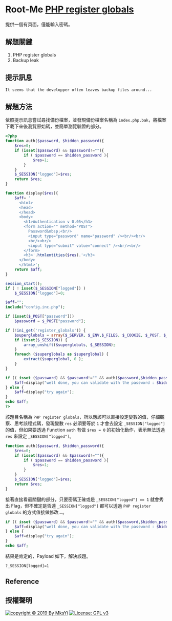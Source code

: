 Root-Me [PHP register globals](https://www.root-me.org/en/Challenges/Web-Server/PHP-register-globals)
===

提供一個有頁面，僅能輸入密碼。

## 解題關鍵
1. PHP register globals
2. Backup leak

## 提示訊息
```
It seems that the developper often leaves backup files around...
```

## 解題方法
依照提示訊息嘗試尋找備份檔案，並發現備份檔案名稱為 `index.php.bak`，將檔案下載下來後瀏覽原始碼，並簡單瀏覽驗證的部分。  

```php
<?php
function auth($password, $hidden_password){
    $res=0;
    if (isset($password) && $password!=""){
        if ( $password == $hidden_password ){
            $res=1;
        }
    }
    $_SESSION["logged"]=$res;
    return $res;
}

function display($res){
    $aff= '
	  <html>
	  <head>
	  </head>
	  <body>
	    <h1>Authentication v 0.05</h1>
	    <form action="" method="POST">
	      Password&nbsp;<br/>
	      <input type="password" name="password" /><br/><br/>
	      <br/><br/>
	      <input type="submit" value="connect" /><br/><br/>
	    </form>
	    <h3>'.htmlentities($res).'</h3>
	  </body>
	  </html>';
    return $aff;
}

session_start();
if ( ! isset($_SESSION["logged"]) )
    $_SESSION["logged"]=0;

$aff="";
include("config.inc.php");

if (isset($_POST["password"]))
    $password = $_POST["password"];

if (!ini_get('register_globals')) {
    $superglobals = array($_SERVER, $_ENV,$_FILES, $_COOKIE, $_POST, $_GET);
    if (isset($_SESSION)) {
        array_unshift($superglobals, $_SESSION);
    }
    foreach ($superglobals as $superglobal) {
        extract($superglobal, 0 );
    }
}

if (( isset ($password) && $password!="" && auth($password,$hidden_password)==1) || (is_array($_SESSION) && $_SESSION["logged"]==1 ) ){
    $aff=display("well done, you can validate with the password : $hidden_password");
} else {
    $aff=display("try again");
}
echo $aff;
?>

```

該題目名稱為 `PHP register globals`，所以應該可以直接設定變數的值，仔細觀察、思考該程式碼，發現變數 `res` 必須要等於 `1` 才會去設定 `_SESSION["logged"]` 的值，但如果要透過 Function `auth` 有做 `$res = 0` 的初始化動作，表示無法透過 `res` 來設定 `_SESSION["logged"]`。

```php
function auth($password, $hidden_password){
    $res=0;
    if (isset($password) && $password!=""){
        if ( $password == $hidden_password ){
            $res=1;
        }
    }
    $_SESSION["logged"]=$res;
    return $res;
}
```

接著直接看最關鍵的部分，只要密碼正確或是 `_SESSION["logged"] == 1` 就會秀出 Flag，但不確定是否連 `_SESSION["logged"]` 都可以透過 `PHP register globals` 的方式值接做修改...。
```PHP
if (( isset ($password) && $password!="" && auth($password,$hidden_password)==1) || (is_array($_SESSION) && $_SESSION["logged"]==1 ) ){
    $aff=display("well done, you can validate with the password : $hidden_password");
} else {
    $aff=display("try again");
}
echo $aff;
```

結果是肯定的，Payload 如下，解決該題。

```
?_SESSION[logged]=1
```

## Reference

## 授權聲明
[![copyright © 2019 By MksYi](https://img.shields.io/badge/copyright%20©-%202019%20By%20MksYi-blue.svg)](https://mks.tw/)
[![License: GPL v3](https://img.shields.io/badge/License-GPL%20v3-blue.svg)](https://www.gnu.org/licenses/gpl-3.0)